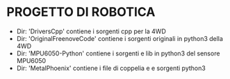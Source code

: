# PROGETTO DI ROBOTICA

* Dir: 'DriversCpp' contiene i sorgenti cpp per la 4WD
* Dir: 'OriginalFreenoveCode' contiene i sorgenti originali in python3 della 4WD
* Dir: 'MPU6050-Python' contiene i sorgenti e lib in python3 del sensore MPU6050
* Dir: 'MetalPhoenix' contiene i file di coppelia e e sorgenti python3

